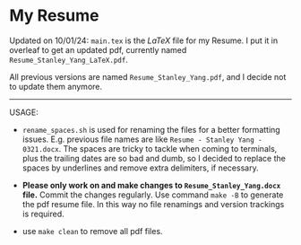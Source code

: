 # My Resume

Updated on 10/01/24: `main.tex` is the $LaTeX$ file for my Resume. I put it in overleaf to get an updated pdf, currently named `Resume_Stanley_Yang_LaTeX.pdf`.

All previous versions are named `Resume_Stanley_Yang.pdf`, and I decide not to update them anymore. 

-----

USAGE:

- `rename_spaces.sh` is used for renaming the files for a better formatting issues. E.g. previous file names are like `Resume - Stanley Yang - 0321.docx`. The spaces are tricky to tackle when coming to terminals, plus the trailing dates are so bad and dumb, so I decided to replace the spaces by underlines and remove extra delimiters, if necessary.

- **Please only work on and make changes to `Resume_Stanley_Yang.docx` file.** Commit the changes regularly. Use command `make -B` to generate the pdf resume file. In this way no file renamings and version trackings is required.

- use `make clean` to remove all pdf files.

